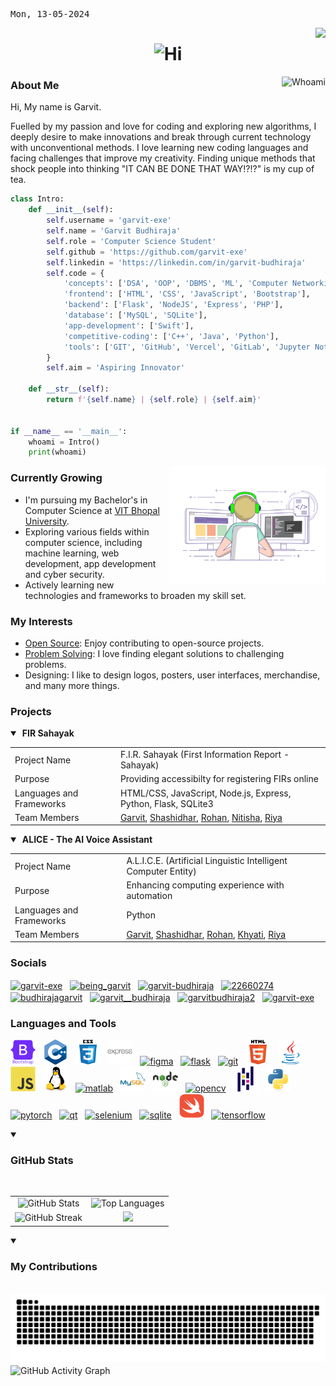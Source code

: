 <pre>Mon, 13-05-2024</pre>

<img align="right" src="https://visitor-badge.laobi.icu/badge?page_id=garvit-exe.garvit-exe&left_text=Visitors%20on%20my%20profile&left_color=black&right_color=blueviolet"/>

<h1 align="center">
  <img src="https://readme-typing-svg.herokuapp.com/?font=Righteous&size=35&center=true&vCenter=true&width=500&height=70&duration=4000&lines=My+name+is+Garvit.;Nice+to+meet+you!;" alt="Hi"/>
</h1>

<img align="right" src="https://readme-typing-svg.herokuapp.com?font=Goldman&size=13&duration=2000&pause=300&color=32cd32&vCenter=true&multiline=true&width=275&height=70&lines=&nbsp;&nbsp;%24+whoami;&nbsp;&nbsp;Garvit+Budhiraja.;&nbsp;&nbsp;A+Developer+And+A+Problem+Solver." alt="Whoami">

<h3>About Me</h3>
<p align="justify">
  Hi, My name is Garvit.
  
  Fuelled by my passion and love for coding and exploring new algorithms, I deeply desire to make innovations and break through current technology with unconventional methods. I love learning new coding languages and facing challenges that improve my creativity. Finding unique methods that shock people into thinking "IT CAN BE DONE THAT WAY!?!?" is my cup of tea.
</p>


```python
class Intro:
    def __init__(self):
        self.username = 'garvit-exe'
        self.name = 'Garvit Budhiraja'
        self.role = 'Computer Science Student'
        self.github = 'https://github.com/garvit-exe'
        self.linkedin = 'https://linkedin.com/in/garvit-budhiraja'
        self.code = {
            'concepts': ['DSA', 'OOP', 'DBMS', 'ML', 'Computer Networking', 'Cloud Computing'],
            'frontend': ['HTML', 'CSS', 'JavaScript', 'Bootstrap'],
            'backend': ['Flask', 'NodeJS', 'Express', 'PHP'],
            'database': ['MySQL', 'SQLite'],
            'app-development': ['Swift'],
            'competitive-coding': ['C++', 'Java', 'Python'],
            'tools': ['GIT', 'GitHub', 'Vercel', 'GitLab', 'Jupyter Notebook', 'Linux', 'Wordpress', 'Canva']
        }
        self.aim = 'Aspiring Innovator'

    def __str__(self):
        return f'{self.name} | {self.role} | {self.aim}'


if __name__ == '__main__':
    whoami = Intro()
    print(whoami)

```

<img align="right" alt="Coding GIF" width="250" src="/assets/coding-without-background.gif"/>

<h3>Currently Growing</h3>
<ul>
  <li>I'm pursuing my Bachelor's in Computer Science at <a href="https://vitbhopal.ac.in/">VIT Bhopal University</a>.</li>
  <li>Exploring various fields within computer science, including machine learning, web development, app development and cyber security.</li>
  <li>Actively learning new technologies and frameworks to broaden my skill set.</li>
</ul>

<h3>My Interests</h3>
<ul>
  <li><a href="https://github.com/garvit-exe">Open Source</a>: Enjoy contributing to open-source projects.</li>
  <li><a href="https://leetcode.com/garvit-exe/">Problem Solving</a>: I love finding elegant solutions to challenging problems.</li>
  <li>Designing: I like to design logos, posters, user interfaces, merchandise, and many more things.</li>
</ul>

<h3>Projects</h3>
<details open>
  <summary>&nbsp;<b>FIR Sahayak</b>&nbsp;</summary>
  <p>
    <table>
      <td>
          Project Name
        </td>
        <td>
          F.I.R. Sahayak (First Information Report - Sahayak)
        </td>
      </tr>
      <tr>
        <td>
          Purpose
        </td>
        <td>
          Providing accessibilty for registering FIRs online
        </td>
      </tr>
      <tr>
        <td>
          Languages and Frameworks
        </td>
        <td>
          HTML/CSS, JavaScript, Node.js, Express, Python, Flask, SQLite3
        </td>
      </tr>
      <tr>
        <td>
          Team Members
        </td>
        <td>
          <a href="https://github.com/garvit-exe">Garvit</a>, <a href="https://github.com/shashidhar-kittur">Shashidhar</a>, <a href="https://github.com/Rohan-Gautam">Rohan</a>, <a href="https://github.com/Nitisha-Gupta">Nitisha</a>, <a href="https://github.com/Riya922003">Riya</a>
        </td>
      </tr>
    </table>
  </p>
</details>
<details open>
  <summary>&nbsp;<b>ALICE - The AI Voice Assistant</b>&nbsp;</summary>
  <p>
    <table>
      <tr>
        <td>
          Project Name
        </td>
        <td>
          A.L.I.C.E. (Artificial Linguistic Intelligent Computer Entity)
        </td>
      </tr>
      <tr>
        <td>
          Purpose
        </td>
        <td>
          Enhancing computing experience with automation
        </td>
      </tr>
      <tr>
        <td>
          Languages and Frameworks
        </td>
        <td>
          Python
        </td>
      </tr>
      <tr>
        <td>
          Team Members
        </td>
        <td>
          <a href="https://github.com/garvit-exe">Garvit</a>, <a href="https://github.com/shashidhar-kittur">Shashidhar</a>, <a href="https://github.com/Rohan-Gautam">Rohan</a>, <a href="https://github.com/khyahahati">Khyati</a>, <a href="https://github.com/Riya922003">Riya</a>
        </td>
      </tr>
    </table>
  </p>
</details>

<h3 align="left">Socials</h3>
<p align="left">
  <a href="https://codepen.io/garvit-exe" target="blank"><img align="center" src="https://raw.githubusercontent.com/rahuldkjain/github-profile-readme-generator/master/src/images/icons/Social/codepen.svg" alt="garvit-exe" height="30" width="40" /></a>&nbsp;&nbsp;
  <a href="https://twitter.com/being_garvit" target="blank"><img align="center" src="https://raw.githubusercontent.com/rahuldkjain/github-profile-readme-generator/master/src/images/icons/Social/twitter.svg" alt="being_garvit" height="30" width="40" /></a>&nbsp;&nbsp;
  <a href="https://linkedin.com/in/garvit-budhiraja" target="blank"><img align="center" src="https://raw.githubusercontent.com/rahuldkjain/github-profile-readme-generator/master/src/images/icons/Social/linked-in-alt.svg" alt="garvit-budhiraja" height="30" width="40" /></a>&nbsp;&nbsp;
  <a href="https://stackoverflow.com/users/22660274" target="blank"><img align="center" src="https://raw.githubusercontent.com/rahuldkjain/github-profile-readme-generator/master/src/images/icons/Social/stack-overflow.svg" alt="22660274" height="30" width="40" /></a>&nbsp;&nbsp;
  <a href="https://kaggle.com/budhirajagarvit" target="blank"><img align="center" src="https://raw.githubusercontent.com/rahuldkjain/github-profile-readme-generator/master/src/images/icons/Social/kaggle.svg" alt="budhirajagarvit" height="30" width="40" /></a>&nbsp;&nbsp;
  <a href="https://instagram.com/garvit__budhiraja" target="blank"><img align="center" src="https://raw.githubusercontent.com/rahuldkjain/github-profile-readme-generator/master/src/images/icons/Social/instagram.svg" alt="garvit__budhiraja" height="30" width="40" /></a>&nbsp;&nbsp;
  <a href="https://www.hackerrank.com/garvitbudhiraja2" target="blank"><img align="center" src="https://raw.githubusercontent.com/rahuldkjain/github-profile-readme-generator/master/src/images/icons/Social/hackerrank.svg" alt="garvitbudhiraja2" height="30" width="40" /></a>&nbsp;&nbsp;
  <a href="https://www.leetcode.com/garvit-exe" target="blank"><img align="center" src="https://raw.githubusercontent.com/rahuldkjain/github-profile-readme-generator/master/src/images/icons/Social/leet-code.svg" alt="garvit-exe" height="30" width="40" /></a>
</p>

<h3 align="left">Languages and Tools</h3>
<p align="left">
  <a href="https://getbootstrap.com" target="_blank" rel="noreferrer"><img src="https://raw.githubusercontent.com/devicons/devicon/master/icons/bootstrap/bootstrap-plain-wordmark.svg" alt="bootstrap" width="40" height="40"/></a>&nbsp;&nbsp;
  <a href="https://www.w3schools.com/cpp/" target="_blank" rel="noreferrer"><img src="https://raw.githubusercontent.com/devicons/devicon/master/icons/cplusplus/cplusplus-original.svg" alt="cplusplus" width="40" height="40"/></a>&nbsp;&nbsp;
  <a href="https://www.w3schools.com/css/" target="_blank" rel="noreferrer"><img src="https://raw.githubusercontent.com/devicons/devicon/master/icons/css3/css3-original-wordmark.svg" alt="css3" width="40" height="40"/></a>&nbsp;&nbsp;
  <a href="https://expressjs.com" target="_blank" rel="noreferrer"><img src="https://raw.githubusercontent.com/devicons/devicon/master/icons/express/express-original-wordmark.svg" alt="express" width="40" height="40"/></a>&nbsp;&nbsp;
  <a href="https://www.figma.com/" target="_blank" rel="noreferrer"><img src="https://www.vectorlogo.zone/logos/figma/figma-icon.svg" alt="figma" width="40" height="40"/></a>&nbsp;&nbsp;
  <a href="https://flask.palletsprojects.com/" target="_blank" rel="noreferrer"><img src="https://www.vectorlogo.zone/logos/pocoo_flask/pocoo_flask-icon.svg" alt="flask" width="40" height="40"/></a>&nbsp;&nbsp;
  <a href="https://git-scm.com/" target="_blank" rel="noreferrer"><img src="https://www.vectorlogo.zone/logos/git-scm/git-scm-icon.svg" alt="git" width="40" height="40"/></a>&nbsp;&nbsp;
  <a href="https://www.w3.org/html/" target="_blank" rel="noreferrer"><img src="https://raw.githubusercontent.com/devicons/devicon/master/icons/html5/html5-original-wordmark.svg" alt="html5" width="40" height="40"/></a>&nbsp;&nbsp;
  <a href="https://www.java.com" target="_blank" rel="noreferrer"><img src="https://raw.githubusercontent.com/devicons/devicon/master/icons/java/java-original.svg" alt="java" width="40" height="40"/></a>&nbsp;&nbsp;
  <a href="https://developer.mozilla.org/en-US/docs/Web/JavaScript" target="_blank" rel="noreferrer"><img src="https://raw.githubusercontent.com/devicons/devicon/master/icons/javascript/javascript-original.svg" alt="javascript" width="40" height="40"/></a>&nbsp;&nbsp;
  <a href="https://www.linux.org/" target="_blank" rel="noreferrer"><img src="https://raw.githubusercontent.com/devicons/devicon/master/icons/linux/linux-original.svg" alt="linux" width="40" height="40"/></a>&nbsp;&nbsp;
  <a href="https://www.mathworks.com/" target="_blank" rel="noreferrer"><img src="https://upload.wikimedia.org/wikipedia/commons/2/21/Matlab_Logo.png" alt="matlab" width="40" height="40"/></a>&nbsp;&nbsp;
  <a href="https://www.mysql.com/" target="_blank" rel="noreferrer"><img src="https://raw.githubusercontent.com/devicons/devicon/master/icons/mysql/mysql-original-wordmark.svg" alt="mysql" width="40" height="40"/></a>&nbsp;&nbsp;
  <a href="https://nodejs.org" target="_blank" rel="noreferrer"><img src="https://raw.githubusercontent.com/devicons/devicon/master/icons/nodejs/nodejs-original-wordmark.svg" alt="nodejs" width="40" height="40"/></a>&nbsp;&nbsp;
  <a href="https://opencv.org/" target="_blank" rel="noreferrer"><img src="https://www.vectorlogo.zone/logos/opencv/opencv-icon.svg" alt="opencv" width="40" height="40"/></a>&nbsp;&nbsp;
  <a href="https://pandas.pydata.org/" target="_blank" rel="noreferrer"><img src="https://raw.githubusercontent.com/devicons/devicon/2ae2a900d2f041da66e950e4d48052658d850630/icons/pandas/pandas-original.svg" alt="pandas" width="40" height="40"/></a>&nbsp;&nbsp;
  <a href="https://www.python.org" target="_blank" rel="noreferrer"><img src="https://raw.githubusercontent.com/devicons/devicon/master/icons/python/python-original.svg" alt="python" width="40" height="40"/></a>&nbsp;&nbsp;
  <a href="https://pytorch.org/" target="_blank" rel="noreferrer"><img src="https://www.vectorlogo.zone/logos/pytorch/pytorch-icon.svg" alt="pytorch" width="40" height="40"/></a>&nbsp;&nbsp;
  <a href="https://www.qt.io/" target="_blank" rel="noreferrer"><img src="https://upload.wikimedia.org/wikipedia/commons/0/0b/Qt_logo_2016.svg" alt="qt" width="40" height="40"/></a>&nbsp;&nbsp;
  <a href="https://www.selenium.dev" target="_blank" rel="noreferrer"><img src="https://raw.githubusercontent.com/detain/svg-logos/780f25886640cef088af994181646db2f6b1a3f8/svg/selenium-logo.svg" alt="selenium" width="40" height="40"/></a>&nbsp;&nbsp;
  <a href="https://www.sqlite.org/" target="_blank" rel="noreferrer"><img src="https://www.vectorlogo.zone/logos/sqlite/sqlite-icon.svg" alt="sqlite" width="40" height="40"/></a>&nbsp;&nbsp;
  <a href="https://developer.apple.com/swift/" target="_blank" rel="noreferrer"><img src="https://raw.githubusercontent.com/devicons/devicon/master/icons/swift/swift-original.svg" alt="swift" width="40" height="40"/></a>&nbsp;&nbsp;
  <a href="https://www.tensorflow.org" target="_blank" rel="noreferrer"><img src="https://www.vectorlogo.zone/logos/tensorflow/tensorflow-icon.svg" alt="tensorflow" width="40" height="40"/></a>
</p>

<details open>
  <summary>&nbsp;<h3>GitHub Stats</h3>&nbsp;</summary>
  <table>
    <tr>
      <td align="center">
        <img src="https://github-readme-stats-garvit-exe.vercel.app/api?username=garvit-exe&theme=tokyonight&bg_color=00000000&hide_border=true&include_all_commits=true&count_private=true" alt="GitHub Stats" />
      </td>
      <td align="center">
        <img src="https://github-readme-stats-garvit-exe.vercel.app/api/top-langs/?username=garvit-exe&theme=tokyonight&bg_color=00000000&hide_border=true&include_all_commits=true&count_private=true&layout=compact" alt="Top Languages" />
      </td>
    </tr>
    <tr>
      <td align="center">
        <img src="https://github-readme-streak-stats.herokuapp.com?user=garvit-exe&theme=tokyonight&background=00000000&date_format=j%20M%5B%20Y%5D&hide_border=true" alt="GitHub Streak" />
      </td>
      <td align="center">
        <img src="https://github-profile-trophy.vercel.app/?username=garvit-exe&theme=flat&no-bg=true&no-frame=true&column=4" />
      </td>
    </tr>
  </table>
</details>

<details open>
  <summary>&nbsp;<h3>My Contributions</h3>&nbsp;</summary>
  <div>
    <img alt="Snake Animation" src="https://raw.githubusercontent.com/garvit-exe/garvit-exe/output/github-contribution-grid-snake.svg"/>
    <img alt="GitHub Activity Graph" align="center" src="https://github-readme-activity-graph.vercel.app/graph?username=garvit-exe&theme=github-compact&hide_border=true&area=true&area_color=8a2be2&line=8a2be2&point=8a2be2&hide_title=true" />
  </div>
</details>
